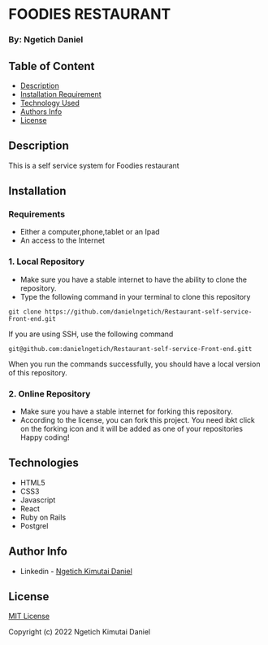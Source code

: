 # FOODIES RESTAURANT
### By: Ngetich Daniel
## Table of Content
-   [Description](#description)
-   [Installation Requirement](#installation)
-   [Technology Used](#technologies)
-   [Authors Info](#author-info)
-   [License](#License)
## Description
This is a self service system for Foodies restaurant
## Installation
### Requirements
-   Either a computer,phone,tablet or an Ipad
-   An access to the Internet
### 1. Local Repository
-   Make sure you have a stable internet to have the ability to clone the repository.
-   Type the following command in your terminal to clone this repository
```
git clone https://github.com/danielngetich/Restaurant-self-service-Front-end.git
```
If you are using SSH, use the following command
```
git@github.com:danielngetich/Restaurant-self-service-Front-end.gitt
```
When you run the commands successfully, you should have a local version of this repository.
### 2. Online Repository
-   Make sure you have a stable internet for forking this repository.
-   According to the license, you can fork this project. You need ibkt click on the forking icon and it will be added as one of your repositories
Happy coding!
## Technologies
* HTML5
* CSS3
* Javascript
* React
* Ruby on Rails
* Postgrel


## Author Info
-   Linkedin - [Ngetich Kimutai Daniel](https://www.linkedin.com/in/ngetich-daniel-784620114/)

## License
[MIT License](./LICENSE)

Copyright (c) 2022 Ngetich Kimutai Daniel